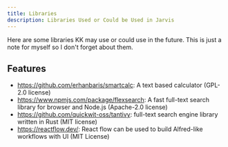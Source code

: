 ```yaml
---
title: Libraries
description: Libraries Used or Could be Used in Jarvis
---
```


Here are some libraries KK may use or could use in the future.
This is just a note for myself so I don't forget about them.

## Features

- https://github.com/erhanbaris/smartcalc: A text based calculator (GPL-2.0 license)
- https://www.npmjs.com/package/flexsearch: A fast full-text search library for browser and Node.js (Apache-2.0 license)
- https://github.com/quickwit-oss/tantivy: full-text search engine library written in Rust (MIT license)
- https://reactflow.dev/: React flow can be used to build Alfred-like workflows with UI (MIT License)
